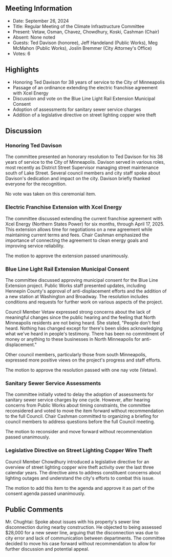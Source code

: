 ## Meeting Information

- Date: September 26, 2024
- Title: Regular Meeting of the Climate Infrastructure Committee
- Present: Vetaw, Osman, Chavez, Chowdhury, Koski, Cashman (Chair)
- Absent: None noted
- Guests: Ted Davison (honoree), Jeff Handeland (Public Works), Meg McMahon (Public Works), Joslin Bremmer (City Attorney's Office)
- Votes: 6

## Highlights

- Honoring Ted Davison for 38 years of service to the City of Minneapolis
- Passage of an ordinance extending the electric franchise agreement with Xcel Energy
- Discussion and vote on the Blue Line Light Rail Extension Municipal Consent
- Adoption of assessments for sanitary sewer service charges
- Addition of a legislative directive on street lighting copper wire theft

## Discussion

### Honoring Ted Davison

The committee presented an honorary resolution to Ted Davison for his 38 years of service to the City of Minneapolis. Davison served in various roles, most recently as District Street Supervisor managing street maintenance south of Lake Street. Several council members and city staff spoke about Davison's dedication and impact on the city. Davison briefly thanked everyone for the recognition.

No vote was taken on this ceremonial item.

### Electric Franchise Extension with Xcel Energy

The committee discussed extending the current franchise agreement with Xcel Energy (Northern States Power) for six months, through April 17, 2025. This extension allows time for negotiations on a new agreement while maintaining current terms and fees. Chair Cashman emphasized the importance of connecting the agreement to clean energy goals and improving service reliability.

The motion to approve the extension passed unanimously.

### Blue Line Light Rail Extension Municipal Consent

The committee discussed approving municipal consent for the Blue Line Extension project. Public Works staff presented updates, including Hennepin County's approval of anti-displacement efforts and the addition of a new station at Washington and Broadway. The resolution includes conditions and requests for further work on various aspects of the project.

Council Member Vetaw expressed strong concerns about the lack of meaningful changes since the public hearing and the feeling that North Minneapolis residents are not being heard. She stated, "People don't feel heard. Nothing has changed except for there's been slides acknowledging what we've heard in people's testimony. There has been no commitment of money or anything to these businesses in North Minneapolis for anti-displacement."

Other council members, particularly those from south Minneapolis, expressed more positive views on the project's progress and staff efforts.

The motion to approve the resolution passed with one nay vote (Vetaw).

### Sanitary Sewer Service Assessments

The committee initially voted to delay the adoption of assessments for sanitary sewer service charges by one cycle. However, after hearing concerns from Public Works about timing constraints, the committee reconsidered and voted to move the item forward without recommendation to the full Council. Chair Cashman committed to organizing a briefing for council members to address questions before the full Council meeting.

The motion to reconsider and move forward without recommendation passed unanimously.

### Legislative Directive on Street Lighting Copper Wire Theft

Council Member Chowdhury introduced a legislative directive for an overview of street lighting copper wire theft activity over the last three calendar years. The directive aims to address constituent concerns about lighting outages and understand the city's efforts to combat this issue.

The motion to add this item to the agenda and approve it as part of the consent agenda passed unanimously.

## Public Comments

Mr. Chughtai: Spoke about issues with his property's sewer line disconnection during nearby construction. He objected to being assessed $28,000 for a new sewer line, arguing that the disconnection was due to city error and lack of communication between departments. The committee decided to move his case forward without recommendation to allow for further discussion and potential appeal.
